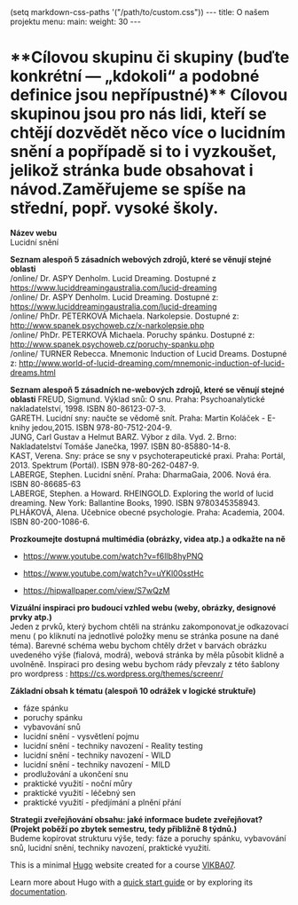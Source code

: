 ﻿<link href="style.css" rel="stylesheet"></link>
(setq markdown-css-paths '("/path/to/custom.css"))
---
title: O našem projektu 
menu:
  main:
    weight: 30
---
<h1>
**Cílovou skupinu či skupiny (buďte konkrétní — „kdokoli“ a podobné definice jsou nepřípustné)**  
Cílovou skupinou jsou pro nás lidi, kteří se chtějí dozvědět něco více o lucidním snění a popřípadě si to i vyzkoušet, jelikož stránka bude obsahovat i návod.Zaměřujeme se spíše na střední, popř. vysoké školy.</h1>
  
**Název webu**  
Lucidní snění
  
**Seznam alespoň 5 zásadních webových zdrojů, které se věnují stejné oblasti**  
/online/ Dr. ASPY Denholm. Lucid Dreaming. Dostupné z https://www.luciddreamingaustralia.com/lucid-dreaming  
/online/ Dr. ASPY Denholm. Lucid Dreaming. Dostupné z: https://www.luciddreamingaustralia.com/lucid-dreaming   
/online/ PhDr. PETERKOVÁ Michaela. Narkolepsie. Dostupné z: http://www.spanek.psychoweb.cz/x-narkolepsie.php   
/online/ PhDr. PETERKOVÁ Michaela. Poruchy spánku. Dostupné z: http://www.spanek.psychoweb.cz/poruchy-spanku.php  
/online/ TURNER Rebecca. Mnemonic Induction of Lucid Dreams. Dostupné z: http://www.world-of-lucid-dreaming.com/mnemonic-induction-of-lucid-dreams.html

**Seznam alespoň 5 zásadních ne-webových zdrojů, které se věnují stejné oblasti**
FREUD, Sigmund. Výklad snů: O snu. Praha: Psychoanalytické nakladatelství, 1998. ISBN 80-86123-07-3.  
GARETH. Lucidní sny: naučte se vědomě snít. Praha: Martin Koláček - E-knihy jedou,2015. ISBN 978-80-7512-204-9.  
JUNG, Carl Gustav a Helmut BARZ. Výbor z díla. Vyd. 2. Brno: Nakladatelství Tomáše Janečka, 1997. ISBN 80-85880-14-8.  
KAST, Verena. Sny: práce se sny v psychoterapeutické praxi. Praha: Portál, 2013. Spektrum (Portál). ISBN 978-80-262-0487-9.  
LABERGE, Stephen. Lucidní snění. Praha: DharmaGaia, 2006. Nová éra. ISBN 80-86685-63  
LABERGE, Stephen. a Howard. RHEINGOLD. Exploring the world of lucid dreaming. New York: Ballantine Books, 1990. ISBN 9780345358943.  
PLHÁKOVÁ, Alena. Učebnice obecné psychologie. Praha: Academia, 2004. ISBN 80-200-1086-6.

**Prozkoumejte dostupná multimédia (obrázky, videa atp.) a odkažte na ně**  
- https://www.youtube.com/watch?v=f6llb8hyPNQ <p>
- https://www.youtube.com/watch?v=uYKl00sstHc <p>
- https://hipwallpaper.com/view/S7wQzM <p>

**Vizuální inspiraci pro budoucí vzhled webu (weby, obrázky, designové prvky atp.)**  
Jeden z prvků, který bychom chtěli na stránku zakomponovat,je odkazovací menu ( po kliknutí na jednotlivé položky menu se stránka posune na dané téma). Barevné schéma webu bychom chtěly držet v barvách obrázku uvedeného výše (fialová, modrá), webová stránka by měla působit klidně a uvolněně. Inspiraci pro desing webu bychom rády převzaly z této šablony pro wordpress : https://cs.wordpress.org/themes/screenr/

**Základní obsah k tématu (alespoň 10 odrážek v logické struktuře)**  
- fáze spánku  
- poruchy spánku  
- vybavování snů  
- lucidní snění - vysvětlení pojmu  
- lucidní snění - techniky navození - Reality testing  
- lucidní snění - techniky navození - WILD  
- lucidní snění - techniky navození - MILD  
- prodlužování a ukončení snu  
- praktické využití - noční můry  
- praktické využití - léčebný sen  
- praktické využití - předjímání a plnění přání  

**Strategii zveřejňování obsahu: jaké informace budete zveřejňovat? (Projekt poběží po zbytek semestru, tedy přibližně 8 týdnů.)**  
Budeme kopírovat strukturu výše, tedy: fáze a poruchy spánku,  vybavování snů, lucidní snění, techniky navození, praktické využití.


This is a minimal [Hugo][] website created for a course [VIKBA07][].

Learn more about Hugo with a [quick start guide][qs] or by exploring its [documentation][hugoDocs].

[Hugo]: https://gohugo.io
[VIKBA07]: https://is.muni.cz/predmet/phil/VIKBA07
[hugoDocs]: https://gohugo.io/documentation/
[qs]: https://gohugo.io/getting-started/quick-start/
 